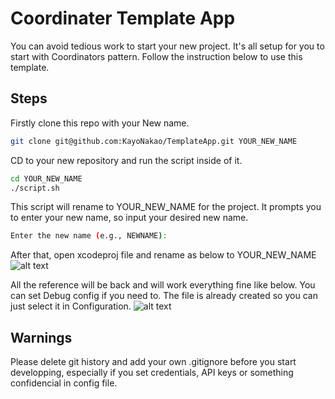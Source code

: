 # Coordinater Template App
You can avoid tedious work to start your new project.
It's all setup for you to start with Coordinators pattern.
Follow the instruction below to use this template.

## Steps
Firstly clone this repo with your New name.
```bash
git clone git@github.com:KayoNakao/TemplateApp.git YOUR_NEW_NAME
```
CD to your new repository and run the script inside of it.
```bash
cd YOUR_NEW_NAME 
./script.sh
```
This script will rename to YOUR_NEW_NAME for the project.
It prompts you to enter your new name, so input your desired new name.
```bash
Enter the new name (e.g., NEWNAME):
```


After that, open xcodeproj file and rename as below to YOUR_NEW_NAME
![alt text](https://firebasestorage.googleapis.com/v0/b/cookbook-e9737.firebasestorage.app/o/screenshots%2FScreenshot1.png?alt=media&token=8dc3cc86-b1eb-4c1a-805f-f0171003038e "screenshot1")


All the reference will be back and will work everything fine like below.
You can set Debug config if you need to. The file is already created so you can just select it in Configuration.
![alt text](https://firebasestorage.googleapis.com/v0/b/cookbook-e9737.firebasestorage.app/o/screenshots%2FScreenshot2.png?alt=media&token=3088d577-9540-44cc-bef1-de66086974d6 "screenshot2")

## Warnings
Please delete git history and add your own .gitignore before you start developping, especially if you set credentials, API keys or something confidencial in config file.
